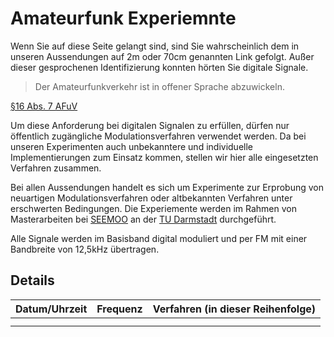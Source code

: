 # Amateurfunk Experiemnte

Wenn Sie auf diese Seite gelangt sind, sind Sie wahrscheinlich dem in unseren Aussendungen auf 2m oder 70cm genannten Link gefolgt.
Au&szlig;er dieser gesprochenen Identifizierung konnten h&ouml;rten Sie digitale Signale.

> Der Amateurfunkverkehr ist in offener Sprache abzuwickeln.

[&sect;16 Abs. 7 AFuV](https://www.gesetze-im-internet.de/afuv_2005/__16.html)

Um diese Anforderung bei digitalen Signalen zu erf&uuml;llen, d&uuml;rfen nur &ouml;ffentlich zug&auml;ngliche Modulationsverfahren verwendet werden.
Da bei unseren Experimenten auch unbekanntere und individuelle Implementierungen zum Einsatz kommen, stellen wir hier alle eingesetzten Verfahren zusammen.

Bei allen Aussendungen handelt es sich um Experimente zur Erprobung von neuartigen Modulationsverfahren oder altbekannten Verfahren unter erschwerten Bedingungen.
Die Experiemente werden im Rahmen von Masterarbeiten bei [SEEMOO](https://www.seemoo.tu-darmstadt.de/) an der [TU Darmstadt](https://www.tu-darmstadt.de/) durchgef&uuml;hrt.

Alle Signale werden im Basisband digital moduliert und per FM mit einer Bandbreite von 12,5kHz &uuml;bertragen.

## Details
| Datum/Uhrzeit | Frequenz | Verfahren (in dieser Reihenfolge) |
|---------------|----------|-----------------------------------|
|               |          |                                   |
|               |          |                                   |
